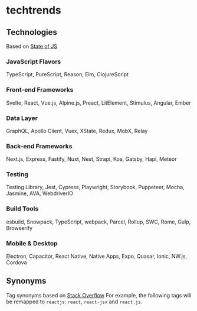 # techtrends

## Technologies
Based on [State of JS](https://2020.stateofjs.com/en-US/technologies/)

### JavaScript Flavors
TypeScript, PureScript, Reason, Elm, ClojureScript
### Front-end Frameworks
Svelte, React, Vue.js, Alpine.js, Preact, LitElement, Stimulus, Angular, Ember
### Data Layer
GraphQL, Apollo Client, Vuex, XState, Redux, MobX, Relay
### Back-end Frameworks
Next.js, Express, Fastify, Nuxt, Nest, Strapi, Koa, Gatsby, Hapi, Meteor
### Testing
Testing Library, Jest, Cypress, Playwright, Storybook, Puppeteer, Mocha, Jasmine, AVA, WebdriverIO
### Build Tools
esbuild, Snowpack, TypeScript, webpack, Parcel, Rollup, SWC, Rome, Gulp, Browserify
### Mobile & Desktop
Electron, Capacitor, React Native, Native Apps, Expo, Quasar, Ionic, NW.js, Cordova

## Synonyms
Tag synonyms based on [Stack Overflow](https://stackoverflow.com/tags/synonyms)
For example, the following tags will be remapped to `reactjs`: `react`, `react-jsx` and `react.js`.
